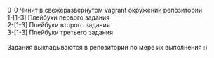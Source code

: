 0-0 Чинит в свежеразвёрнутом vagrant окружении репозитории </br>
1-[1-3] Плейбуки первого задания </br>
2-[1-3] Плейбуки второго задания </br>
3-[1-3] Плейбуки третьего задания </br>
</br>
Задания выкладываются в репозиторий по мере их выполнения :)
